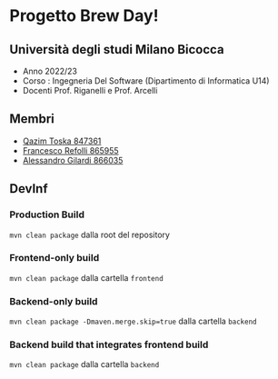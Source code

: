 # Progetto Brew Day!

## Università degli studi Milano Bicocca

- Anno 2022/23
- Corso : Ingegneria Del Software (Dipartimento di Informatica U14)
- Docenti Prof. Riganelli e Prof. Arcelli

## Membri

- [Qazim Toska 847361](https://github.com/qazimtoska)
- [Francesco Refolli 865955](https://github.com/frefolli)
- [Alessandro Gilardi 866035](https://github.com/alegil0206)

## DevInf

### Production Build

`mvn clean package` dalla root del repository

### Frontend-only build

`mvn clean package` dalla cartella `frontend`

### Backend-only build

`mvn clean package -Dmaven.merge.skip=true` dalla cartella `backend`

### Backend build that integrates frontend build

`mvn clean package` dalla cartella `backend`